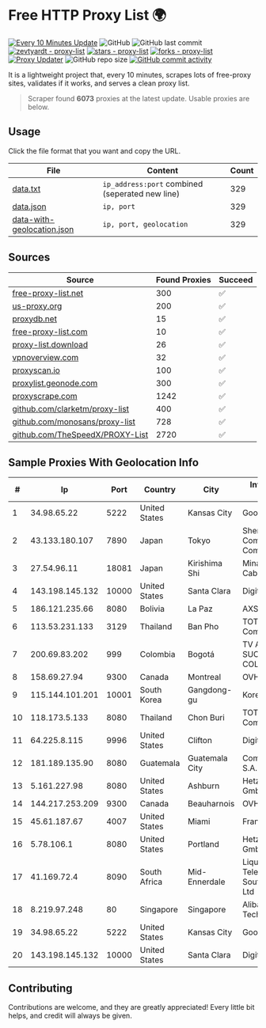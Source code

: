 
# Free HTTP Proxy List 🌍

[![Every 10 Minutes Update](https://github.com/mertguvencli/http-proxy-list/actions/workflows/main.yml/badge.svg?branch=main)](https://github.com/mertguvencli/http-proxy-list/actions/workflows/main.yml)
![GitHub](https://img.shields.io/github/license/mertguvencli/http-proxy-list)
![GitHub last commit](https://img.shields.io/github/last-commit/mertguvencli/http-proxy-list)
[![zevtyardt - proxy-list](https://img.shields.io/static/v1?label=zevtyardt&message=proxy-list&color=blue&logo=github)](https://github.com/zevtyardt/proxy-list "Go to GitHub repo")
[![stars - proxy-list](https://img.shields.io/github/stars/zevtyardt/proxy-list?style=social)](https://github.com/zevtyardt/proxy-list)
[![forks - proxy-list](https://img.shields.io/github/forks/zevtyardt/proxy-list?style=social)](https://github.com/zevtyardt/proxy-list)
[![Proxy Updater](https://github.com/zevtyardt/proxy-list/workflows/Proxy%20Updater/badge.svg)](https://github.com/zevtyardt/proxy-list/actions?query=workflow:"Proxy+Updater")
![GitHub repo size](https://img.shields.io/github/repo-size/zevtyardt/proxy-list)
[![GitHub commit activity](https://img.shields.io/github/commit-activity/m/zevtyardt/proxy-list?logo=commits)](https://github.com/zevtyardt/proxy-list/commits/main)

It is a lightweight project that, every 10 minutes, scrapes lots of free-proxy sites, validates if it works, and serves a clean proxy list.

> Scraper found **6073** proxies at the latest update. Usable proxies are below.

## Usage

Click the file format that you want and copy the URL.

|File|Content|Count|
|----|-------|-----|
|[data.txt](https://raw.githubusercontent.com/mertguvencli/http-proxy-list/main/proxy-list/data.txt)|`ip_address:port` combined (seperated new line)|329|
|[data.json](https://raw.githubusercontent.com/mertguvencli/http-proxy-list/main/proxy-list/data.json)|`ip, port`|329|
|[data-with-geolocation.json](https://raw.githubusercontent.com/mertguvencli/http-proxy-list/main/proxy-list/data-with-geolocation.json)|`ip, port, geolocation`|329|

## Sources

|Source|Found Proxies|Succeed|
|------|-------------|-------|
|[free-proxy-list.net](https://free-proxy-list.net)|300|✅|
|[us-proxy.org](https://www.us-proxy.org)|200|✅|
|[proxydb.net](http://proxydb.net)|15|✅|
|[free-proxy-list.com](https://free-proxy-list.com/?page=&port=&type%5B%5D=http&type%5B%5D=https&up_time=0&search=Search)|10|✅|
|[proxy-list.download](https://www.proxy-list.download/HTTP)|26|✅|
|[vpnoverview.com](https://vpnoverview.com/privacy/anonymous-browsing/free-proxy-servers)|32|✅|
|[proxyscan.io](https://www.proxyscan.io)|100|✅|
|[proxylist.geonode.com](https://proxylist.geonode.com/api/proxy-list?limit=300&page=1&sort_by=lastChecked&sort_type=desc&protocols=http,https)|300|✅|
|[proxyscrape.com](https://api.proxyscrape.com/v2/?request=displayproxies&protocol=http&timeout=10000&country=all&ssl=all&anonymity=all)|1242|✅|
|[github.com/clarketm/proxy-list](https://raw.githubusercontent.com/clarketm/proxy-list/master/proxy-list-raw.txt)|400|✅|
|[github.com/monosans/proxy-list](https://raw.githubusercontent.com/monosans/proxy-list/main/proxies/http.txt)|728|✅|
|[github.com/TheSpeedX/PROXY-List](https://raw.githubusercontent.com/TheSpeedX/PROXY-List/master/http.txt)|2720|✅|


## Sample Proxies With Geolocation Info

|#|Ip|Port|Country|City|Internet Service Provider|
|-|--|----|-------|----|-------------------------|
|1|34.98.65.22|5222|United States|Kansas City|Google LLC|
|2|43.133.180.107|7890|Japan|Tokyo|Shenzhen Tencent Computer Systems Company Limited|
|3|27.54.96.11|18081|Japan|Kirishima Shi|Minamikyusyu CableTV Net Inc.|
|4|143.198.145.132|10000|United States|Santa Clara|DigitalOcean, LLC|
|5|186.121.235.66|8080|Bolivia|La Paz|AXS Bolivia S. A.|
|6|113.53.231.133|3129|Thailand|Ban Pho|TOT Public Company Limited|
|7|200.69.83.202|999|Colombia|Bogotá|TV AZTECA SUCURSAL COLOMBIA|
|8|158.69.27.94|9300|Canada|Montreal|OVH SAS|
|9|115.144.101.201|10001|South Korea|Gangdong-gu|Korea Telecom|
|10|118.173.5.133|8080|Thailand|Chon Buri|TOT Public Company Limited|
|11|64.225.8.115|9996|United States|Clifton|DigitalOcean, LLC|
|12|181.189.135.90|8080|Guatemala|Guatemala City|Comcel Guatemala S.A.|
|13|5.161.227.98|8080|United States|Ashburn|Hetzner Online GmbH|
|14|144.217.253.209|9300|Canada|Beauharnois|OVH SAS|
|15|45.61.187.67|4007|United States|Miami|FranTech Solutions|
|16|5.78.106.1|8080|United States|Portland|Hetzner Online GmbH|
|17|41.169.72.4|8090|South Africa|Mid-Ennerdale|Liquid Telecommunications South Africa (Pty) Ltd|
|18|8.219.97.248|80|Singapore|Singapore|Alibaba (US) Technology Co., Ltd.|
|19|34.98.65.22|5222|United States|Kansas City|Google LLC|
|20|143.198.145.132|10000|United States|Santa Clara|DigitalOcean, LLC|



## Contributing

Contributions are welcome, and they are greatly appreciated! Every
little bit helps, and credit will always be given.

